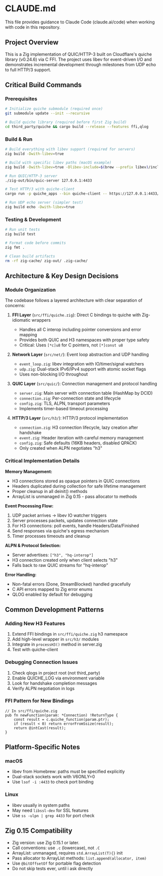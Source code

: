 # CLAUDE.md

This file provides guidance to Claude Code (claude.ai/code) when working with code in this repository.

## Project Overview
This is a Zig implementation of QUIC/HTTP-3 built on Cloudflare's quiche library (v0.24.6) via C FFI. The project uses libev for event-driven I/O and demonstrates incremental development through milestones from UDP echo to full HTTP/3 support.

## Critical Build Commands

### Prerequisites
```bash
# Initialize quiche submodule (required once)
git submodule update --init --recursive

# Build quiche library (required before first Zig build)
cd third_party/quiche && cargo build --release --features ffi,qlog
```

### Build & Run
```bash
# Build everything with libev support (required for servers)
zig build -Dwith-libev=true

# Build with specific libev paths (macOS example)
zig build -Dwith-libev=true -Dlibev-include=$(brew --prefix libev)/include -Dlibev-lib=$(brew --prefix libev)/lib

# Run QUIC/HTTP-3 server
./zig-out/bin/quic-server 127.0.0.1:4433

# Test HTTP/3 with quiche-client
cargo run -p quiche_apps --bin quiche-client -- https://127.0.0.1:4433/ --no-verify

# Run UDP echo server (simpler test)
zig build echo -Dwith-libev=true
```

### Testing & Development
```bash
# Run unit tests
zig build test

# Format code before commits
zig fmt .

# Clean build artifacts
rm -rf zig-cache/ zig-out/ .zig-cache/
```

## Architecture & Key Design Decisions

### Module Organization
The codebase follows a layered architecture with clear separation of concerns:

1. **FFI Layer** (`src/ffi/quiche.zig`): Direct C bindings to quiche with Zig-idiomatic wrappers
   - Handles all C interop including pointer conversions and error mapping
   - Provides both QUIC and H3 namespaces with proper type safety
   - Critical: Uses `[*c]u8` for C pointers, not `[*]const u8`

2. **Network Layer** (`src/net/`): Event loop abstraction and UDP handling
   - `event_loop.zig`: libev integration with IO/timer/signal watchers
   - `udp.zig`: Dual-stack IPv6/IPv4 support with atomic socket flags
   - Uses non-blocking I/O throughout

3. **QUIC Layer** (`src/quic/`): Connection management and protocol handling
   - `server.zig`: Main server with connection table (HashMap by DCID)
   - `connection.zig`: Per-connection state and lifecycle
   - `config.zig`: TLS, ALPN, transport parameters
   - Implements timer-based timeout processing

4. **HTTP/3 Layer** (`src/h3/`): HTTP/3 protocol implementation
   - `connection.zig`: H3 connection lifecycle, lazy creation after handshake
   - `event.zig`: Header iteration with careful memory management
   - `config.zig`: Safe defaults (16KB headers, disabled QPACK)
   - Only created when ALPN negotiates "h3"

### Critical Implementation Details

**Memory Management:**
- H3 connections stored as opaque pointers in QUIC connections
- Headers duplicated during collection for safe lifetime management
- Proper cleanup in all deinit() methods
- ArrayList is unmanaged in Zig 0.15 - pass allocator to methods

**Event Processing Flow:**
1. UDP packet arrives → libev IO watcher triggers
2. Server processes packets, updates connection state
3. For H3 connections: poll events, handle Headers/Data/Finished
4. Send responses via quiche's egress mechanism
5. Timer processes timeouts and cleanup

**ALPN & Protocol Selection:**
- Server advertises: `["h3", "hq-interop"]`
- H3 connection created only when client selects "h3"
- Falls back to raw QUIC streams for "hq-interop"

**Error Handling:**
- Non-fatal errors (Done, StreamBlocked) handled gracefully
- C API errors mapped to Zig error enums
- QLOG enabled by default for debugging

## Common Development Patterns

### Adding New H3 Features
1. Extend FFI bindings in `src/ffi/quiche.zig` h3 namespace
2. Add high-level wrapper in `src/h3/` modules
3. Integrate in `processH3()` method in server.zig
4. Test with quiche-client

### Debugging Connection Issues
1. Check qlogs in project root (not third_party)
2. Enable QUICHE_LOG via environment variable
3. Look for handshake completion messages
4. Verify ALPN negotiation in logs

### FFI Pattern for New Bindings
```zig
// In src/ffi/quiche.zig
pub fn newFunction(param: *Connection) !ReturnType {
    const result = c.quiche_function(param.ptr);
    if (result < 0) return errorFromSsize(result);
    return @intCast(result);
}
```

## Platform-Specific Notes

### macOS
- libev from Homebrew: paths must be specified explicitly
- Dual-stack sockets work with V6ONLY=0
- Use `lsof -i :4433` to check port binding

### Linux
- libev usually in system paths
- May need `libssl-dev` for SSL features
- Use `ss -ulpn | grep 4433` for port check

## Zig 0.15 Compatibility
- Zig version: use Zig 0.15.1 or later.
- Call conventions: use `.c` (lowercase), not `.C`
- ArrayList: unmanaged, requires `std.ArrayList(T){}` init
- Pass allocator to ArrayList methods: `list.append(allocator, item)`
- Use `@bitOffsetOf` for portable flag detection
- Do not skip tests ever, until i ask directly